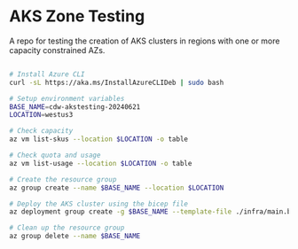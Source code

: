 # AKS Zone Testing

A repo for testing the creation of AKS clusters in regions with one or more capacity constrained AZs.

```bash

# Install Azure CLI
curl -sL https://aka.ms/InstallAzureCLIDeb | sudo bash

# Setup environment variables
BASE_NAME=cdw-akstesting-20240621
LOCATION=westus3

# Check capacity
az vm list-skus --location $LOCATION -o table

# Check quota and usage
az vm list-usage --location $LOCATION -o table

# Create the resource group
az group create --name $BASE_NAME --location $LOCATION

# Deploy the AKS cluster using the bicep file
az deployment group create -g $BASE_NAME --template-file ./infra/main.bicep --parameters baseName=$BASE_NAME location=$LOCATION userNodeAZs="['1','2','3']" systemNodeAZs="['3']"

# Clean up the resource group
az group delete --name $BASE_NAME

```
